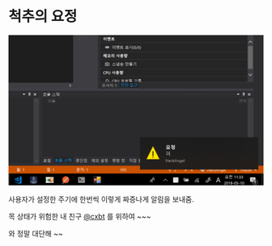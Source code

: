 # 척추의 요정

![image](/img/working.png)

사용자가 설정한 주기에 한번씩 이렇게 짜증나게 알림을 보내줌.

목 상태가 위험한 내 친구 [@cxbt](https://github.com/cxbt) 를 위하여 ~~~

와 정말 대단해 ~~
